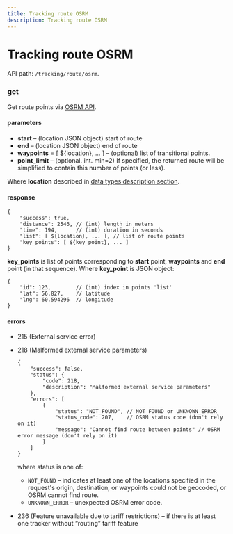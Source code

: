 ```yaml
---
title: Tracking route OSRM
description: Tracking route OSRM
---
```


# Tracking route OSRM

API path: `/tracking/route/osrm`.

### get

Get route points via [OSRM API](https://github.com/Project-OSRM/osrm-backend/wiki/Server-api#requesting-routes).

#### parameters
*   **start** – (location JSON object) start of route
*   **end** – (location JSON object) end of route
*   **waypoints** = \[ ${location}, ... \] – (optional) list of transitional points.
*   **point_limit** – (optional. int. min=2) If specified, the returned route will be simplified to contain this number of points (or less).

Where **location** described in [data types description section](../../../getting-started.md#data-types).

#### response
```json5
{
    "success": true,
    "distance": 2546, // (int) length in meters
    "time": 194,      // (int) duration in seconds
    "list": [ ${location}, ... ], // list of route points
    "key_points": [ ${key_point}, ... ] 
}
```

**key_points** is list of points corresponding to **start** point, **waypoints** and **end** point (in that sequence). Where **key_point** is JSON object:
```json5
{
    "id": 123,        // (int) index in points 'list'
    "lat": 56.827,    // latitude
    "lng": 60.594296  // longitude
}
```

#### errors
*   215 (External service error)
*   218 (Malformed external service parameters)
    ```json5
    {
        "success": false,
        "status": {
            "code": 218,
            "description": "Malformed external service parameters"
        },
        "errors": [
            {
                "status": "NOT_FOUND", // NOT_FOUND or UNKNOWN_ERROR
                "status_code": 207,    // OSRM status code (don't rely on it)
                "message": "Cannot find route between points" // OSRM error message (don't rely on it)
            }
        ]
    }
    ```
    where status is one of:

    *   `NOT_FOUND` – indicates at least one of the locations specified in the request's origin, destination, or waypoints could not be geocoded, or OSRM cannot find route.
    *   `UNKNOWN_ERROR` – unexpected OSRM error code.

*   236 (Feature unavailable due to tariff restrictions) – if there is at least one tracker without “routing” tariff feature
